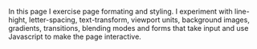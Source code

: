 In this page I exercise page formating and styling. I experiment with line-hight, letter-spacing, text-transform, viewport units, background images, gradients, transitions, 
blending modes and forms that take input and use Javascript to make the page interactive.
